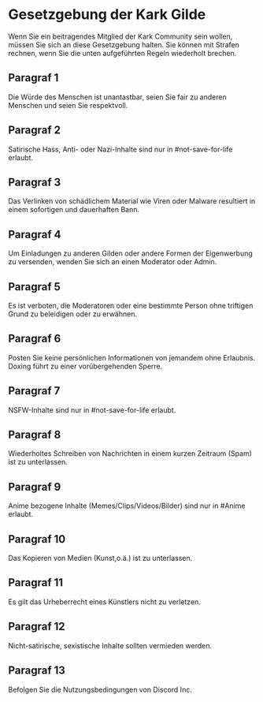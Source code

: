 # Gesetzgebung der Kark Gilde

Wenn Sie ein beitragendes Mitglied der Kark Community sein wollen, müssen Sie sich an diese Gesetzgebung halten.
Sie können mit Strafen rechnen, wenn Sie die unten aufgeführten Regeln wiederholt brechen.

## Paragraf 1
Die Würde des Menschen ist unantastbar, seien Sie fair zu anderen Menschen und seien Sie respektvoll.

## Paragraf 2
Satirische Hass, Anti- oder Nazi-Inhalte sind nur in #not-save-for-life erlaubt.

## Paragraf 3
Das Verlinken von schädlichem Material wie Viren oder Malware resultiert in einem sofortigen und dauerhaften Bann.

## Paragraf 4
Um Einladungen zu anderen Gilden oder andere Formen der Eigenwerbung zu versenden, wenden Sie sich an einen Moderator oder Admin.

## Paragraf 5
Es ist verboten, die Moderatoren oder eine bestimmte Person ohne triftigen Grund zu beleidigen oder zu erwähnen.

## Paragraf 6
Posten Sie keine persönlichen Informationen von jemandem ohne Erlaubnis. Doxing führt zu einer vorübergehenden Sperre.

## Paragraf 7
NSFW-Inhalte sind nur in #not-save-for-life erlaubt.

## Paragraf 8
Wiederholtes Schreiben von Nachrichten in einem kurzen Zeitraum (Spam) ist zu unterlassen.

## Paragraf 9
Anime bezogene Inhalte (Memes/Clips/Videos/Bilder) sind nur in #Anime erlaubt.

## Paragraf 10
Das Kopieren von Medien (Kunst,o.ä.) ist zu unterlassen.

## Paragraf 11
Es gilt das Urheberrecht eines Künstlers nicht zu verletzen.

## Paragraf 12
Nicht-satirische, sexistische Inhalte sollten vermieden werden.

## Paragraf 13
Befolgen Sie die Nutzungsbedingungen von Discord Inc.
